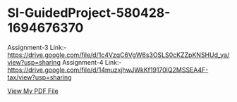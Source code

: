 # SI-GuidedProject-580428-1694676370

Assignment-3 Link:- https://drive.google.com/file/d/1c4VzqC6VgW6s3OSLS0cKZZpKNSHUd_ya/view?usp=sharing
Assignment-4 Link:- https://drive.google.com/file/d/14muzxjhwJWkKf19170lQ2MSSEA4F-tax/view?usp=sharing

[View My PDF File](https://github.com/smartinternz02/SI-GuidedProject-580428-1694676370/blob/main/Tableau%20Assignment-3(S%20M%20Nikhil).pdf)

